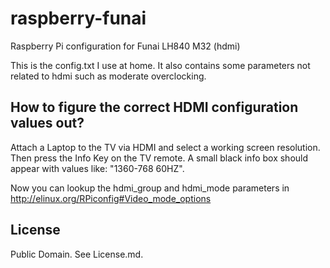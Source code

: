 raspberry-funai
===============

Raspberry Pi configuration for Funai LH840 M32 (hdmi)

This is the config.txt I use at home. It also contains some parameters not related to hdmi such as moderate overclocking. 

How to figure the correct HDMI configuration values out?
--------------------------------------------------------

Attach a Laptop to the TV via HDMI and select a working screen resolution. Then press the Info Key on the TV remote. A small black info box should appear with values like: "1360-768 60HZ".

Now you can lookup the hdmi_group and hdmi_mode parameters in http://elinux.org/RPiconfig#Video_mode_options

License
-------

Public Domain. See License.md.
